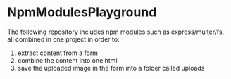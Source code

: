 # NpmModulesPlayground
The following repository includes npm modules such as express/multer/fs, all combined in one project in order to:
<ol>
  <li>extract content from a form</li>
  <li>combine the content into one html</li>
  <li>save the uploaded image in the form into a folder called uploads</li>

</ol>
